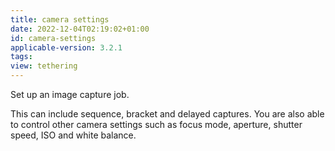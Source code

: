 ```yaml
---
title: camera settings
date: 2022-12-04T02:19:02+01:00
id: camera-settings
applicable-version: 3.2.1
tags:
view: tethering
---
```


Set up an image capture job.

This can include sequence, bracket and delayed captures. You are also able to control other camera settings such as focus mode, aperture, shutter speed, ISO and white balance.

